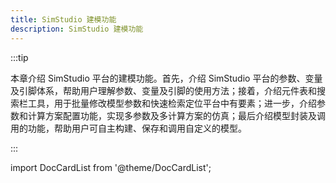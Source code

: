 ```yaml
---
title: SimStudio 建模功能
description: SimStudio 建模功能
---
```


:::tip

本章介绍 SimStudio 平台的建模功能。首先，介绍 SimStudio 平台的参数、变量及引脚体系，帮助用户理解参数、变量及引脚的使用方法；接着，介绍元件表和搜索栏工具，用于批量修改模型参数和快速检索定位平台中有要素；进一步，介绍参数和计算方案配置功能，实现多参数及多计算方案的仿真；最后介绍模型封装及调用的功能，帮助用户可自主构建、保存和调用自定义的模型。

:::

import DocCardList from '@theme/DocCardList';

<DocCardList />

